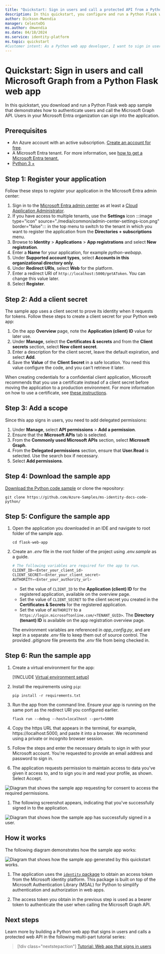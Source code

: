 ```yaml
---
title: "Quickstart: Sign in users and call a protected API from a Python Flask web app"
description: In this quickstart, you configure and run a Python Flask web app that signs in users, gets an access token from the Microsoft identity platform, and calls the Microsoft Graph API.
author: Dickson-Mwendia
manager: CelesteDG
ms.author: dmwendia
ms.date: 04/18/2024
ms.service: identity-platform
ms.topic: quickstart
#Customer intent: As a Python web app developer, I want to sign in users and call the Microsoft Graph API using my application.
---
```


# Quickstart: Sign in users and call Microsoft Graph from a Python Flask web app

In this quickstart, you download and run a Python Flask web app sample that demonstrates how to authenticate users and call the Microsoft Graph API. Users in your Microsoft Entra organization can sign into the application.

## Prerequisites

- An Azure account with an active subscription. [Create an account for free](https://azure.microsoft.com/free/?WT.mc_id=A261C142F).
- A Microsoft Entra tenant. For more information, see [how to get a Microsoft Entra tenant.](./quickstart-create-new-tenant.md)
- [Python 3 +](https://www.python.org/downloads/)

## Step 1: Register your application


Follow these steps to register your application in the Microsoft Entra admin center:

1. Sign in to the [Microsoft Entra admin center](https://entra.microsoft.com) as at least a [Cloud Application Administrator](~/identity/role-based-access-control/permissions-reference.md#cloud-application-administrator). 
1. If you have access to multiple tenants, use the **Settings** icon :::image type="icon" source="./media/common/admin-center-settings-icon.png" border="false"::: in the top menu to switch to the tenant in which you want to register the application from the **Directories + subscriptions** menu.
1. Browse to **Identity** > **Applications** > **App registrations** and select **New registration**.
1. Enter a **Name** for your application, for example *python-webapp*. 
1. Under **Supported account types**, select **Accounts in this organizational directory only**.
1. Under **Redirect URIs**, select **Web** for the platform.
1. Enter a redirect URI of `http://localhost:5000/getAToken`. You can change this value later.
1. Select **Register**.

## Step 2: Add a client secret

The sample app uses a client secret to prove its identity when it requests for tokens. Follow these steps to create a client secret for your Python web app:

1. On the app **Overview** page, note the **Application (client) ID** value for later use.
1. Under **Manage**, select the **Certificates & secrets** and from the **Client secrets** section, select **New client secret**.
1. Enter a description for the client secret, leave the default expiration, and select **Add**.
1. Save the **Value** of the **Client Secret** in a safe location. You need this value configure the code, and you can't retrieve it later.

When creating credentials for a confidential client application, Microsoft recommends that you use a certificate instead of a client secret before moving the application to a production environment. For more information on how to use a certificate, see [these instructions](./certificate-credentials.md). 

## Step 3: Add a scope

Since this app signs in users, you need to add delegated permissions:

1. Under **Manage**, select **API permissions** > **Add a permission**.
1. Ensure that the **Microsoft APIs** tab is selected.
1. From the **Commonly used Microsoft APIs** section, select **Microsoft Graph**.
1. From the **Delegated permissions** section, ensure that **User.Read** is selected. Use the search box if necessary.
1. Select **Add permissions**.

## Step 4: Download the sample app

[Download the Python code sample](https://github.com/Azure-Samples/ms-identity-docs-code-python/archive/refs/heads/main.zip) or clone the repository:

```Console
git clone https://github.com/Azure-Samples/ms-identity-docs-code-python/
```

## Step 5: Configure the sample app

1. Open the application you downloaded in an IDE and navigate to root folder of the sample app.

    ```Console
    cd flask-web-app
    ```
1. Create an *.env* file in the root folder of the project using *.env.sample* as a guide.

    ```python
    # The following variables are required for the app to run.
    CLIENT_ID=<Enter_your_client_id>
    CLIENT_SECRET=<Enter_your_client_secret>
    AUTHORITY=<Enter_your_authority_url>
    ```

    * Set the value of `CLIENT_ID` to the **Application (client) ID** for the registered application, available on the overview page.
    * Set the value of `CLIENT_SECRET` to the client secret you created in the **Certificates & Secrets** for the registered application.
    * Set the value of `AUTHORITY` to a `https://login.microsoftonline.com/<TENANT_GUID>`. The **Directory (tenant) ID** is available on the app registration overview page.
    
    The environment variables are referenced in *app_config.py*, and are kept in a separate *.env* file to keep them out of source control. The provided *.gitignore* file prevents the *.env* file from being checked in.


## Step 6: Run the sample app

1. Create a virtual environment for the app:

    [!INCLUDE [Virtual environment setup](./includes/python-web-app/virtual-environment-setup.md)]

1. Install the requirements using `pip`:

    ```Console
    pip install -r requirements.txt
    ```

1. Run the app from the command line. Ensure your app is running on the same port as the redirect URI you configured earlier.

    ```Console
    flask run --debug --host=localhost --port=5000
    ```
1. Copy the https URL that appears in the terminal, for example, https://localhost:5000, and paste it into a browser. We recommend using a private or incognito browser session.

1. Follow the steps and enter the necessary details to sign in with your Microsoft account. You're requested to provide an email address and password to sign in.

1. The application requests permission to maintain access to data you've given it access to, and to sign you in and read your profile, as shown. Select Accept.

  ![Diagram that shows the sample app requesting for consent to access the required permissions.](media/python-webapp/consent.png)

1. The following screenshot appears, indicating that you've successfully signed in to the application. 

  ![Diagram that shows how the sample app has successfully signed in a user.](media/python-webapp/signed-in-user.png)

## How it works

The following diagram demonstrates how the sample app works:

![Diagram that shows how the sample app generated by this quickstart works.](media/quickstart-v2-python-webapp/topology.png)

1. The application uses the [`identity` package](https://pypi.org/project/identity/) to obtain an access token from the Microsoft identity platform. This package is built on top of the Microsoft Authentication Library (MSAL) for Python to simplify authentication and authorization in web apps.

1. The access token you obtain in the previous step is used as a bearer token to authenticate the user when calling the Microsoft Graph API.

## Next steps

Learn more by building a Python web app that signs in users and calls a protected web API in the following multi-part tutorial series:

> [!div class="nextstepaction"]
> [Tutorial: Web app that signs in users](tutorial-web-app-python-register-app.md)